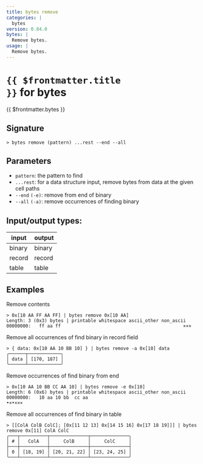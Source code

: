 ```yaml
---
title: bytes remove
categories: |
  bytes
version: 0.84.0
bytes: |
  Remove bytes.
usage: |
  Remove bytes.
---
```


# <code>{{ $frontmatter.title }}</code> for bytes

<div class='command-title'>{{ $frontmatter.bytes }}</div>

## Signature

```> bytes remove (pattern) ...rest --end --all```

## Parameters

 -  `pattern`: the pattern to find
 -  `...rest`: for a data structure input, remove bytes from data at the given cell paths
 -  `--end` `(-e)`: remove from end of binary
 -  `--all` `(-a)`: remove occurrences of finding binary


## Input/output types:

| input  | output |
| ------ | ------ |
| binary | binary |
| record | record |
| table  | table  |
## Examples

Remove contents
```shell
> 0x[10 AA FF AA FF] | bytes remove 0x[10 AA]
Length: 3 (0x3) bytes | printable whitespace ascii_other non_ascii
00000000:   ff aa ff                                             ×××

```

Remove all occurrences of find binary in record field
```shell
> { data: 0x[10 AA 10 BB 10] } | bytes remove -a 0x[10] data
╭──────┬────────────╮
│ data │ [170, 187] │
╰──────┴────────────╯
```

Remove occurrences of find binary from end
```shell
> 0x[10 AA 10 BB CC AA 10] | bytes remove -e 0x[10]
Length: 6 (0x6) bytes | printable whitespace ascii_other non_ascii
00000000:   10 aa 10 bb  cc aa                                   •×•×××

```

Remove all occurrences of find binary in table
```shell
> [[ColA ColB ColC]; [0x[11 12 13] 0x[14 15 16] 0x[17 18 19]]] | bytes remove 0x[11] ColA ColC
╭───┬──────────┬──────────────┬──────────────╮
│ # │   ColA   │     ColB     │     ColC     │
├───┼──────────┼──────────────┼──────────────┤
│ 0 │ [18, 19] │ [20, 21, 22] │ [23, 24, 25] │
╰───┴──────────┴──────────────┴──────────────╯

```
